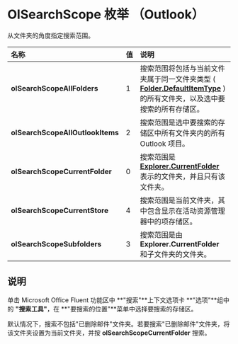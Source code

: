 
# OlSearchScope 枚举 （Outlook）

从文件夹的角度指定搜索范围。



|**名称**|**值**|**说明**|
|:-----|:-----|:-----|
|**olSearchScopeAllFolders**|1|搜索范围将包括与当前文件夹属于同一文件夹类型 ( **[Folder.DefaultItemType](5a08d9aa-6bb7-0917-6d46-cb27cd03dace.md)** ) 的所有文件夹，以及选中要搜索的所有存储区。|
|**olSearchScopeAllOutlookItems**|2|搜索范围是选中要搜索的存储区中所有文件夹内的所有 Outlook 项目。|
|**olSearchScopeCurrentFolder**|0|搜索范围是  **[Explorer.CurrentFolder](75e7f120-28df-0c3b-ec05-bd880621141b.md)** 表示的文件夹，并且只有该文件夹。|
|**olSearchScopeCurrentStore**|4|搜索范围是当前文件夹，其中包含显示在活动资源管理器中的项存储区。|
|**olSearchScopeSubfolders**|3|搜索范围是由 **Explorer.CurrentFolder** 和子文件夹的文件夹。|

## 说明

单击 Microsoft Office Fluent 功能区中 **"搜索"**上下文选项卡 **"选项"**组中的 **"搜索工具"**，在 **"要搜索的位置"**菜单中选择要搜索的存储区。

默认情况下，搜索不包括"已删除邮件"文件夹。若要搜索"已删除邮件"文件夹，将该文件夹设置为当前文件夹，并按  **olSearchScopeCurrentFolder** 搜索。

